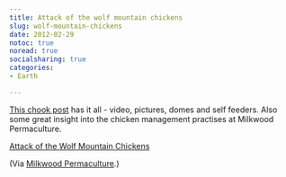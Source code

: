 ```yaml
---
title: Attack of the wolf mountain chickens
slug: wolf-mountain-chickens
date: 2012-02-29
notoc: true
noread: true
socialsharing: true
categories: 
- Earth

---
```

[This chook post][milkwood] has it all - video, pictures, domes and self feeders. Also some great insight into the chicken management practises at Milkwood Permaculture.  
  
[Attack of the Wolf Mountain Chickens][milkwood]  
  
(Via [Milkwood Permaculture][milkwood 2].)

[milkwood]: http://milkwood.net/2012/02/18/attack-of-the-wolf-mountain-chickens/
[milkwood 2]: http://milkwood.net/